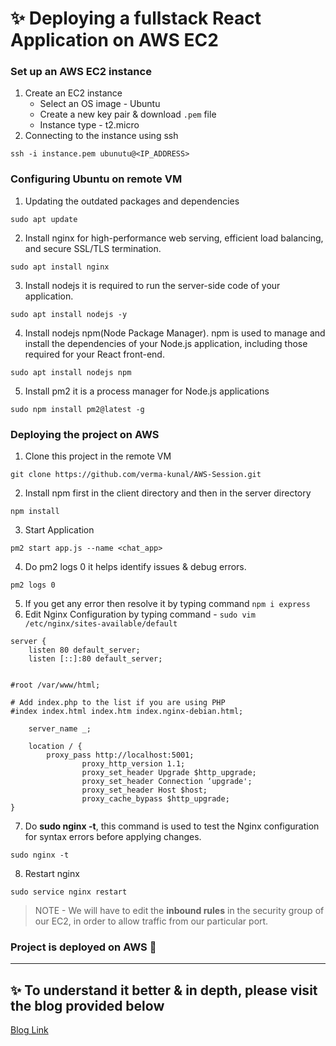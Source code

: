 # ✨️ Deploying a fullstack React Application on AWS EC2


### Set up an AWS EC2 instance

1. Create an EC2 instance
    - Select an OS image - Ubuntu
    - Create a new key pair & download `.pem` file
    - Instance type - t2.micro
2. Connecting to the instance using ssh
```
ssh -i instance.pem ubunutu@<IP_ADDRESS>
```

### Configuring Ubuntu on remote VM

1. Updating the outdated packages and dependencies
```
sudo apt update
```
2. Install nginx for high-performance web serving, efficient load balancing, and secure SSL/TLS termination.
```
sudo apt install nginx
```
3. Install nodejs it is required to run the server-side code of your application.
```
sudo apt install nodejs -y
```
4. Install nodejs npm(Node Package Manager). npm is used to manage and install the dependencies of your Node.js application, including those required for your React front-end.
```
sudo apt install nodejs npm
```
5. Install pm2 it is a process manager for Node.js applications
```
sudo npm install pm2@latest -g
```


### Deploying the project on AWS

1. Clone this project in the remote VM
```
git clone https://github.com/verma-kunal/AWS-Session.git
```
2. Install npm first in the client directory and then in the server directory
```
npm install
```
3. Start Application
```
pm2 start app.js --name <chat_app>
```
4. Do pm2 logs 0 it helps identify issues & debug errors.
```
pm2 logs 0
```
5. If you get any error then resolve it by typing command
``` npm i express ```
6. Edit Nginx Configuration by typing command - `sudo vim /etc/nginx/sites-available/default` 
```
server {
    listen 80 default_server;
    listen [::]:80 default_server;


#root /var/www/html;

# Add index.php to the list if you are using PHP
#index index.html index.htm index.nginx-debian.html;

    server_name _;

    location / {
        proxy_pass http://localhost:5001;
                proxy_http_version 1.1;
                proxy_set_header Upgrade $http_upgrade;
                proxy_set_header Connection ‘upgrade';
                proxy_set_header Host $host;
                proxy_cache_bypass $http_upgrade;
}
```
7. Do **sudo nginx -t**, this command is used to test the Nginx configuration for syntax errors before applying changes.
```
sudo nginx -t
```
8. Restart nginx
```
sudo service nginx restart 
```

> NOTE - We will have to edit the **inbound rules** in the security group of our EC2, in order to allow traffic from our particular port.

### Project is deployed on AWS 🎉

---



## ✨️ To understand it better & in depth, please visit the blog provided below
<a href="https://visheshblog.hashnode.dev/day-30-deploying-fullstack-react-application-on-aws-ec2">Blog Link</a>
